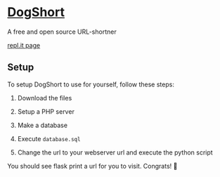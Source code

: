 # [DogShort](https://dogshort.ml)
A free and open source URL-shortner

[repl.it page](https://repl.it/@DoggoYT/DogShort)

## Setup
To setup DogShort to use for yourself, follow these steps:
1. Download the files

2. Setup a PHP server

3. Make a database

4. Execute `database.sql`

5. Change the url to your webserver url and execute the python script

You should see flask print a url for you to visit. Congrats! :tada:
